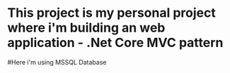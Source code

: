 # This project is my personal project where i'm building an web application - .Net Core MVC pattern
#Here i'm using MSSQL Database
